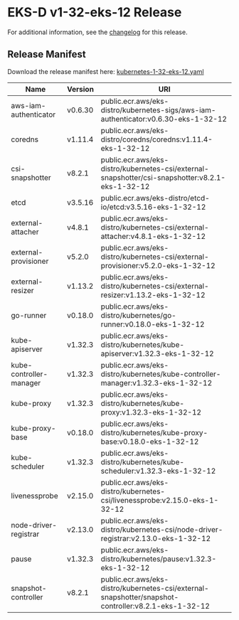 # EKS-D v1-32-eks-12 Release

For additional information, see the [changelog](CHANGELOG-v1-32-eks-12.md) for this release.

## Release Manifest

Download the release manifest here: [kubernetes-1-32-eks-12.yaml](https://distro.eks.amazonaws.com/kubernetes-1-32/kubernetes-1-32-eks-12.yaml)

| Name | Version | URI |
|------|---------|-----|
| aws-iam-authenticator | v0.6.30 | public.ecr.aws/eks-distro/kubernetes-sigs/aws-iam-authenticator:v0.6.30-eks-1-32-12 |
| coredns | v1.11.4 | public.ecr.aws/eks-distro/coredns/coredns:v1.11.4-eks-1-32-12 |
| csi-snapshotter | v8.2.1 | public.ecr.aws/eks-distro/kubernetes-csi/external-snapshotter/csi-snapshotter:v8.2.1-eks-1-32-12 |
| etcd | v3.5.16 | public.ecr.aws/eks-distro/etcd-io/etcd:v3.5.16-eks-1-32-12 |
| external-attacher | v4.8.1 | public.ecr.aws/eks-distro/kubernetes-csi/external-attacher:v4.8.1-eks-1-32-12 |
| external-provisioner | v5.2.0 | public.ecr.aws/eks-distro/kubernetes-csi/external-provisioner:v5.2.0-eks-1-32-12 |
| external-resizer | v1.13.2 | public.ecr.aws/eks-distro/kubernetes-csi/external-resizer:v1.13.2-eks-1-32-12 |
| go-runner | v0.18.0 | public.ecr.aws/eks-distro/kubernetes/go-runner:v0.18.0-eks-1-32-12 |
| kube-apiserver | v1.32.3 | public.ecr.aws/eks-distro/kubernetes/kube-apiserver:v1.32.3-eks-1-32-12 |
| kube-controller-manager | v1.32.3 | public.ecr.aws/eks-distro/kubernetes/kube-controller-manager:v1.32.3-eks-1-32-12 |
| kube-proxy | v1.32.3 | public.ecr.aws/eks-distro/kubernetes/kube-proxy:v1.32.3-eks-1-32-12 |
| kube-proxy-base | v0.18.0 | public.ecr.aws/eks-distro/kubernetes/kube-proxy-base:v0.18.0-eks-1-32-12 |
| kube-scheduler | v1.32.3 | public.ecr.aws/eks-distro/kubernetes/kube-scheduler:v1.32.3-eks-1-32-12 |
| livenessprobe | v2.15.0 | public.ecr.aws/eks-distro/kubernetes-csi/livenessprobe:v2.15.0-eks-1-32-12 |
| node-driver-registrar | v2.13.0 | public.ecr.aws/eks-distro/kubernetes-csi/node-driver-registrar:v2.13.0-eks-1-32-12 |
| pause | v1.32.3 | public.ecr.aws/eks-distro/kubernetes/pause:v1.32.3-eks-1-32-12 |
| snapshot-controller | v8.2.1 | public.ecr.aws/eks-distro/kubernetes-csi/external-snapshotter/snapshot-controller:v8.2.1-eks-1-32-12 |
